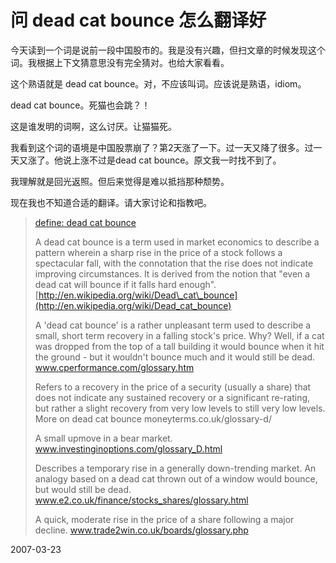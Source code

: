 # 问 dead cat bounce 怎么翻译好

今天读到一个词是说前一段中国股市的。我是没有兴趣，但扫文章的时候发现这个词。我根据上下文猜意思没有完全猜对。也给大家看看。

这个熟语就是 dead cat bounce。对，不应该叫词。应该说是熟语，idiom。

dead cat bounce。死猫也会跳？！

这是谁发明的词啊，这么讨厌。让猫猫死。

我看到这个词的语境是中国股票崩了？第2天涨了一下。过一天又降了很多。过一天又涨了。他说上涨不过是dead cat bounce。原文我一时找不到了。

我理解就是回光返照。但后来觉得是难以抵挡那种颓势。

现在我也不知道合适的翻译。请大家讨论和指教吧。

>[define: dead cat bounce](http://www.google.com/search?q=define%3A+dead+cat+bounce)
>
>A dead cat bounce is a term used in market economics to describe a pattern wherein a sharp rise in the price of a stock follows a spectacular fall, with the connotation that the rise does not indicate improving circumstances. It is derived from the notion that "even a dead cat will bounce if it falls hard enough".
>[http://en.wikipedia.org/wiki/Dead\_cat\_bounce](http://en.wikipedia.org/wiki/Dead_cat_bounce)
>
>
>A 'dead cat bounce' is a rather unpleasant term used to describe a small, short term recovery in a falling stock's price. Why? Well, if a cat was dropped from the top of a tall building it would bounce when it hit the ground - but it wouldn't bounce much and it would still be dead.
>www.cperformance.com/glossary.htm
>
>Refers to a recovery in the price of a security (usually a share) that does not indicate any sustained recovery or a significant re-rating, but rather a slight recovery from very low levels to still very low levels. More on dead cat bounce
>moneyterms.co.uk/glossary-d/
>
>A small upmove in a bear market.
>www.investinginoptions.com/glossary_D.html
>
>Describes a temporary rise in a generally down-trending market. An analogy based on a dead cat thrown out of a window would bounce, but would still be dead.
>www.e2.co.uk/finance/stocks_shares/glossary.html
>
>A quick, moderate rise in the price of a share following a major decline.
>www.trade2win.co.uk/boards/glossary.php

2007-03-23